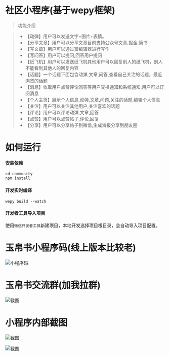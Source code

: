 # 社区小程序(基于wepy框架)


> 功能介绍

> + 【动弹】用户可以发送文字+图片+表情。
> + 【分享文章】用户可以分享文章目前支持公众号文章,掘金,简书
> + 【写文章】用户可以通过富编辑器进行写作
> + 【写问答】用户可以提问,回答用户提问
> + 【纸飞机】用户可以发送纸飞机其他用户可以回复别人的纸飞机，别人不能看到其他人的回复内容
> + 【话题】一个话题下面包含动弹,文章,问答,查看自己关注的话题，最近浏览的话题
> + 【消息】收取用户点赞评论回答等用户交换通知和系统通知,用户可以订阅消息
> + 【个人主页】展示个人信息,动弹,文章,问题,关注的话题,编辑个人信息
> + 【关注】用户可以关注其他用户,关注喜欢的话题
> + 【评论】用户可以评论动弹,文章,回答
> + 【点赞】用户可以点赞帖子,评论,回复
> + 【分享】用户可以分享帖子到微信,生成海报分享到朋友圈

# 如何运行
#### 安装依赖

```console
cd community
npm install
```

#### 开发实时编译

```console
wepy build --watch
```

#### 开发者工具导入项目

使用`微信开发者工具`新建项目，本地开发选择项目根目录，会自动导入项目配置。

# 玉帛书小程序码(线上版本比较老)

![小程序码](https://www.wutuobangxinyougou.com/public/images/qr_1.jpg)


# 玉帛书交流群(加我拉群)

![截图](https://www.wutuobangxinyougou.com/public/images/user.png)

# 小程序内部截图

![截图](https://www.wutuobangxinyougou.com/public/images/screenshot_2.jpg)

![截图](https://www.wutuobangxinyougou.com/public/images/screenshot_1.jpg)
